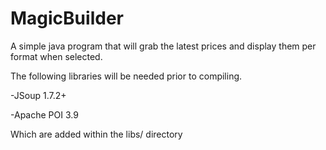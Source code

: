 MagicBuilder
============

A simple java program that will grab the latest prices and display them per format when selected.

The following libraries will be needed prior to compiling.

-JSoup 1.7.2+

-Apache POI 3.9

Which are added within the libs/ directory
